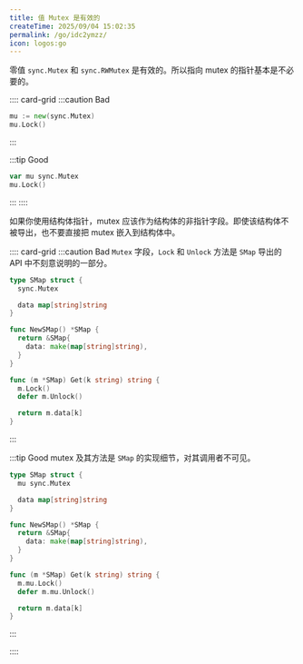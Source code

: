 ```yaml
---
title: 值 Mutex 是有效的
createTime: 2025/09/04 15:02:35
permalink: /go/idc2ymzz/
icon: logos:go
---
```

零值 `sync.Mutex` 和 `sync.RWMutex` 是有效的。所以指向 mutex 的指针基本是不必要的。

:::: card-grid
:::caution Bad
```go
mu := new(sync.Mutex)
mu.Lock()
```
:::

:::tip Good
```go
var mu sync.Mutex
mu.Lock()
```
:::
::::


如果你使用结构体指针，mutex 应该作为结构体的非指针字段。即使该结构体不被导出，也不要直接把 mutex 嵌入到结构体中。



:::: card-grid
:::caution Bad
`Mutex` 字段，`Lock` 和 `Unlock` 方法是 `SMap` 导出的 API 中不刻意说明的一部分。
```go
type SMap struct {
  sync.Mutex

  data map[string]string
}

func NewSMap() *SMap {
  return &SMap{
    data: make(map[string]string),
  }
}

func (m *SMap) Get(k string) string {
  m.Lock()
  defer m.Unlock()

  return m.data[k]
}
```
:::

:::tip Good
mutex 及其方法是 `SMap` 的实现细节，对其调用者不可见。
```go
type SMap struct {
  mu sync.Mutex

  data map[string]string
}

func NewSMap() *SMap {
  return &SMap{
    data: make(map[string]string),
  }
}

func (m *SMap) Get(k string) string {
  m.mu.Lock()
  defer m.mu.Unlock()

  return m.data[k]
}
```
:::

::::